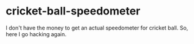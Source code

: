# cricket-ball-speedometer
I don't have the money to get an actual speedometer for cricket ball. So, here I go hacking again.
